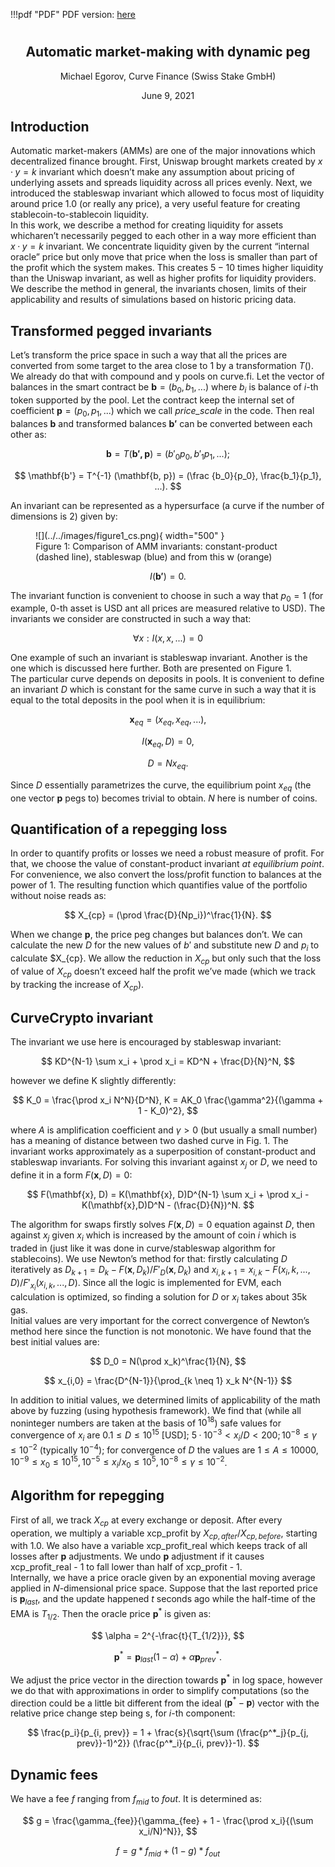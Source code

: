 !!!pdf "PDF"
    PDF version: [here](../../assets/pdf/crypto-pools-paper.pdf)

<h1 style="text-align: center;"></h1>
<h2 style="text-align: center;">Automatic market-making with dynamic peg</h2>
<p style="text-align: center;">Michael Egorov, Curve Finance (Swiss Stake GmbH)</p>
<p style="text-align: center;">June 9, 2021</p>



## **Introduction**
Automatic market-makers (AMMs) are one of the major innovations which decentralized finance brought. First, Uniswap brought markets created by $x·y = k$ invariant which doesn’t make any assumption about pricing of underlying assets and spreads liquidity across all prices evenly. Next, we introduced the stableswap invariant which allowed to focus most of liquidity around price 1.0 (or really any price), a very useful feature for creating stablecoin-to-stablecoin liquidity.    
In this work, we describe a method for creating liquidity for assets whicharen’t necessarily pegged to each other in a way more efficient than $x · y = k$ invariant. We concentrate liquidity given by the current “internal oracle” price but only move that price when the loss is smaller than part of the profit which the system makes. This creates $5 − 10$ times higher liquidity than the Uniswap invariant, as well as higher profits for liquidity providers.  
We describe the method in general, the invariants chosen, limits of their applicability and results of simulations based on historic pricing data.

## **Transformed pegged invariants**
Let’s transform the price space in such a way that all the prices are converted from some target to the area close to $1$ by a transformation $T()$. We already do that with compound and y pools on curve.fi. Let the vector of balances in the smart contract be $\mathbf{b} = (b_0, b_1, . . .)$ where $b_i$ is balance of $i$-th token supported by the pool. Let the contract keep the internal set of coefficient $\mathbf{p} = (p_0, p_1, . . .)$ which we call *price_scale* in the code. Then real balances $\mathbf{b}$ and transformed balances $\mathbf{b'}$ can be converted between each other as:

$$ \mathbf{b} = T(\mathbf{b', p}) = (b'_0 p_0, b'_1 p_1, ...);  $$

$$ \mathbf{b'} = T^{-1} (\mathbf{b, p}) = (\frac {b_0}{p_0}, \frac{b_1}{p_1}, ...). $$

An invariant can be represented as a hypersurface (a curve if the number of dimensions is 2) given by:

<figure markdown>
  ![](../../images/figure1_cs.png){ width="500" }
  <figcaption>Figure 1: Comparison of AMM invariants: constant-product (dashed line), stableswap (blue) and from this w (orange)</figcaption>
</figure>

$$ I(\mathbf{b'}) = 0. $$

The invariant function is convenient to choose in such a way that $p_0 = 1$ (for example, $0$-th asset is USD ant all prices are measured relative to USD). The invariants we consider are constructed in such a way that:

$$ ∀x : I (x,x,...) = 0  $$

One example of such an invariant is stableswap invariant. Another is the one which is discussed here further. Both are presented on Figure 1.   
The particular curve depends on deposits in pools. It is convenient to define an invariant $D$ which is constant for the same curve in such a way that it is equal to the total deposits in the pool when it is in equilibrium:

$$ \mathbf{x}_{eq} = (x_{eq}, x_{eq},...), $$  

$$ I(\mathbf{x}_{eq}, D) = 0, $$

$$ D = Nx_{eq}. $$

Since $D$ essentially parametrizes the curve, the equilibrium point $x_{eq}$ (the one vector $\mathbf{p}$ pegs to) becomes trivial to obtain. $N$ here is number of coins.


## **Quantification of a repegging loss**
In order to quantify profits or losses we need a robust measure of profit. For that, we choose the value of constant-product invariant *at equilibrium point*. For convenience, we also convert the loss/profit function to balances at the power of 1. The resulting function which quantifies value of the portfolio without noise reads as:

$$ X_{cp} = (\prod \frac{D}{Np_i})^\frac{1}{N}. $$

When we change $\mathbf{p}$, the price peg changes but balances don’t. We can calculate the new $D$ for the new values of $b'$ and substitute new $D$ and $p_i$ to calculate $X_{cp}. We allow the reduction in $X_{cp}$ but only such that the loss of value
of $X_{cp}$ doesn’t exceed half the profit we’ve made (which we track by tracking the increase of $X_{cp}$).


## **CurveCrypto invariant**
The invariant we use here is encouraged by stableswap invariant:

$$ KD^{N-1} \sum x_i + \prod x_i = KD^N + \frac{D}{N}^N,  $$

however we define K slightly differently:

$$ K_0 = \frac{\prod x_i N^N}{D^N},    K = AK_0 \frac{\gamma^2}{(\gamma + 1 - K_0)^2}, $$

where $A$ is amplification coefficient and $\gamma > 0$ (but usually a small number) has a meaning of distance between two dashed curve in Fig. 1. The invariant works approximately as a superposition of constant-product and stableswap invariants. For solving this invariant against $x_j$ or $D$, we need to define it in a form $F(\mathbf{x}, D) = 0$:

$$ F(\mathbf{x}, D) = K(\mathbf{x}, D)D^{N-1} \sum x_i + \prod x_i - K(\mathbf{x},D)D^N - (\frac{D}{N})^N.  $$

The algorithm for swaps firstly solves $F(\mathbf{x}, D) = 0$ equation against $D$, then against $x_j$ given $x_i$ which is increased by the amount of coin $i$ which is traded in (just like it was done in curve/stableswap algorithm for stablecoins). We use Newton’s method for that: firstly calculating $D$ iteratively as $D_{k+1} = D_k − F(\mathbf{x}, D_k)/F'_D(\mathbf{x}, D_k)$ and $x_{i,k+1} = x_{i,k} − F(x{_i,k},...,D)/ F'_{x_i}(x_{i,k},...,D)$. Since all the logic is implemented for EVM, each calculation is optimized, so finding a solution for $D$ or $x_i$ takes about 35k gas.  
Initial values are very important for the correct convergence of Newton’s method here since the function is not monotonic. We have found that the best initial values are:

$$ D_0 = N(\prod x_k)^\frac{1}{N}, $$

$$ x_{i,0} = \frac{D^{N-1}}{\prod_{k \neq 1} x_k N^{N-1}} $$

In addition to initial values, we determined limits of applicability of the math above by fuzzing (using hypothesis framework). We find that (while all noninteger numbers are taken at the basis of $10^18$) safe values for convergence of
$x_i$ are $0.1 ≤ D ≤ 10^{15}$ [USD]; $5·10^{−3} < x_i/D < 200; 10^{−8} ≤ \gamma ≤ 10^{−2}$ (typically $10^{−4}$); for convergence of $D$ the values are $1 ≤ A ≤ 10000, 10^{−9} ≤ x_0 ≤ 10^{15}, 10^{−5} ≤ x_i/x_0 ≤ 10^5, 10^{−8} ≤ \gamma ≤ 10^{−2}$.


## **Algorithm for repegging**
First of all, we track $X_{cp}$ at every exchange or deposit. After every operation, we multiply a variable xcp_profit by $X_{cp,after}/X_{cp,before}$, starting with 1.0. We also have a variable xcp_profit_real which keeps track of all losses after $\mathbf{p}$ adjustments. We undo $\mathbf{p}$ adjustment if it causes xcp_profit_real - 1 to fall lower than half of xcp_profit - 1.    
Internally, we have a price oracle given by an exponential moving average applied in $N$-dimensional price space. Suppose that the last reported price is $\mathbf{p}_{last}$, and the update happened $t$ seconds ago while the half-time of the EMA is $T_{1/2}$. Then the oracle price $\mathbf{p}^*$ is given as:

$$ \alpha = 2^{-\frac{t}{T_{1/2}}},  $$

$$ \mathbf{p}^* = \mathbf{p}_{last} (1-\alpha) + \alpha \mathbf{p}^*_{prev}. $$

We adjust the price vector in the direction towards $\mathbf{p}^*$ in log space, however we do that with approximations in order to simplify computations (so the direction could be a little bit different from the ideal ($\mathbf{p}^* − \mathbf{p}$) vector with the relative price change step being s, for $i$-th component:

$$ \frac{p_i}{p_{i, prev}} = 1 + \frac{s}{\sqrt{\sum (\frac{p^*_j}{p_{j, prev}}-1)^2}} (\frac{p^*_i}{p_{i, prev}}-1). $$


## **Dynamic fees**
We have a fee $f$ ranging from $f_{mid}$ to $f{out}$. It is determined as:

$$ g = \frac{\gamma_{fee}}{\gamma_{fee} + 1 - \frac{\prod x_i}{(\sum x_i/N)^N}}, $$

$$ f = g * f_{mid} + (1-g) * f_{out}$$

